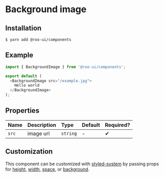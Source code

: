 # Background image

<!-- STORY -->

## Installation

```shell
$ yarn add @roo-ui/components
```

## Example

```js
import { BackgroundImage } from '@roo-ui/components';

export default (
  <BackgroundImage src="/example.jpg">
    Hello world
  </BackgroundImage>
);
```

## Properties

| Name  | Description | Type     | Default | Required? |
|:------|:------------|:---------|:--------|:----------|
| `src` | image url   | `string` | -       | ✔︎         |

## Customization

This component can be customized with [styled-system](https://github.com/jxnblk/styled-system) by passing props for [height](https://github.com/jxnblk/styled-system/blob/v2.2.5/README.md#layout), [width](https://github.com/jxnblk/styled-system/blob/v2.2.5/README.md#width-responsive),
[space](https://github.com/jxnblk/styled-system/blob/v2.2.5/README.md#space-responsive), or
[background](https://github.com/jxnblk/styled-system/blob/v2.2.5/README.md#misc).
